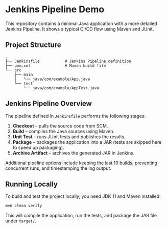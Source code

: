 # Jenkins Pipeline Demo

This repository contains a minimal Java application with a more detailed Jenkins
Pipeline. It shows a typical CI/CD flow using Maven and JUnit.

## Project Structure

```
.
├── Jenkinsfile           # Jenkins Pipeline definition
├── pom.xml               # Maven build file
└── src
    ├── main
    │   └── java/com/example/App.java
    └── test
        └── java/com/example/AppTest.java
```

## Jenkins Pipeline Overview

The pipeline defined in `Jenkinsfile` performs the following stages:

1. **Checkout** – pulls the source code from SCM.
2. **Build** – compiles the Java sources using Maven.
3. **Unit Test** – runs JUnit tests and publishes the results.
4. **Package** – packages the application into a JAR (tests are skipped here to speed up packaging).
5. **Archive Artifact** – archives the generated JAR in Jenkins.

Additional pipeline options include keeping the last 10 builds, preventing
concurrent runs, and timestamping the log output.

## Running Locally

To build and test the project locally, you need JDK 11 and Maven installed:

```bash
mvn clean verify
```

This will compile the application, run the tests, and package the JAR file
under `target/`.
